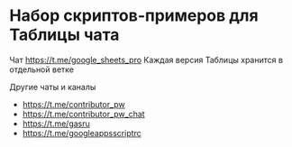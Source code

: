 # Набор скриптов-примеров для Таблицы чата

Чат https://t.me/google_sheets_pro
Каждая версия Таблицы хранится в отдельной ветке

Другие чаты и каналы
* https://t.me/contributor_pw
* https://t.me/contributor_pw_chat
* https://t.me/gasru
* https://t.me/googleappsscriptrc
